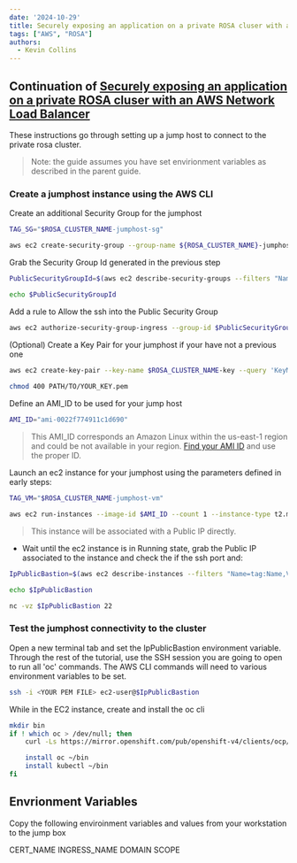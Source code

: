 ```yaml
---
date: '2024-10-29'
title: Securely exposing an application on a private ROSA cluser with an AWS Network Load Balancer - Jump Host
tags: ["AWS", "ROSA"]
authors:
  - Kevin Collins
---
```

## Continuation of [Securely exposing an application on a private ROSA cluser with an AWS Network Load Balancer](/experts/rosa/hcp-private-nlb/)

These instructions go through setting up a jump host to connect to the private rosa cluster.

> Note: the guide assumes you have set envirionment variables as described in the parent guide.


### Create a **jumphost** instance using the AWS CLI

Create an additional Security Group for the jumphost

```bash
TAG_SG="$ROSA_CLUSTER_NAME-jumphost-sg"

aws ec2 create-security-group --group-name ${ROSA_CLUSTER_NAME}-jumphost-sg --description ${ROSA_CLUSTER_NAME}-jumphost-sg --vpc-id ${ROSA_VPC_ID} --tag-specifications "ResourceType=security-group,Tags=[{Key=Name,Value=$TAG_SG}]"
```

Grab the Security Group Id generated in the previous step

```bash
PublicSecurityGroupId=$(aws ec2 describe-security-groups --filters "Name=tag:Name,Values=${ROSA_CLUSTER_NAME}-jumphost-sg" | jq -r '.SecurityGroups[0].GroupId')

echo $PublicSecurityGroupId
```

Add a rule to Allow the ssh into the Public Security Group

```bash
aws ec2 authorize-security-group-ingress --group-id $PublicSecurityGroupId --protocol tcp --port 22 --cidr 0.0.0.0/0
```

(Optional) Create a Key Pair for your jumphost if your have not a previous one

```bash
aws ec2 create-key-pair --key-name $ROSA_CLUSTER_NAME-key --query 'KeyMaterial' --output text > PATH/TO/YOUR_KEY.pem
    
chmod 400 PATH/TO/YOUR_KEY.pem
```

Define an AMI_ID to be used for your jump host

```bash
AMI_ID="ami-0022f774911c1d690"
```

> This AMI_ID corresponds an Amazon Linux within the us-east-1 region and could be not available in your region. [Find your AMI ID](https://docs.aws.amazon.com/AWSEC2/latest/UserGuide/finding-an-ami.html) and use the proper ID.

Launch an ec2 instance for your jumphost using the parameters defined in early steps:

```bash
TAG_VM="$ROSA_CLUSTER_NAME-jumphost-vm"

aws ec2 run-instances --image-id $AMI_ID --count 1 --instance-type t2.micro --key-name $ROSA_CLUSTER_NAME-key --security-group-ids $PublicSecurityGroupId --subnet-id $JUMP_HOST_SUBNET --associate-public-ip-address --tag-specifications "ResourceType=instance,Tags=[{Key=Name,Value=$TAG_VM}]"
```

> This instance will be associated with a Public IP directly.

- Wait until the ec2 instance is in Running state, grab the Public IP associated to the instance and check the if the ssh port and:

```bash
IpPublicBastion=$(aws ec2 describe-instances --filters "Name=tag:Name,Values=$TAG_VM" | jq -r '.Reservations[0].Instances[0].PublicIpAddress')

echo $IpPublicBastion

nc -vz $IpPublicBastion 22
```
    
### Test the jumphost connectivity to the cluster

Open a new terminal tab and set the IpPublicBastion environment variable.  Through the rest of the tutorial, use the SSH session you are going to open to run all 'oc' commands.   The AWS CLI commands will need to various environment variables to be set.

```bash
ssh -i <YOUR PEM FILE> ec2-user@$IpPublicBastion
```

While in the EC2 instance, create and install the oc cli

```bash
mkdir bin
if ! which oc > /dev/null; then
    curl -Ls https://mirror.openshift.com/pub/openshift-v4/clients/ocp/stable-4.15/openshift-client-linux.tar.gz | tar xzf -

    install oc ~/bin
    install kubectl ~/bin
fi
```

## Envrionment Variables

Copy the following enviroinment variables and values from your workstation to the jump box

CERT_NAME
INGRESS_NAME
DOMAIN
SCOPE
